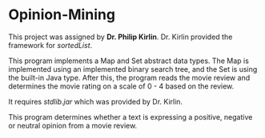# Opinion-Mining

This project was assigned by __Dr. Philip Kirlin__. 
Dr. Kirlin provided the framework for _sortedList_. 

This program implements a Map and Set abstract data types. The Map is implemented using an implemented binary search tree, and the Set is using the built-in Java type.
After this, the program reads the movie review and determines the movie rating on a scale of 0 - 4 based on the review.  

It requires _stdlib.jar_ which was provided by Dr. Kirlin.

This program determines whether a text is expressing a positive, negative or neutral opinion from a movie review.
